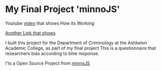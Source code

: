 # My Final Project 'minnoJS'

Youtube [video](https://youtu.be/TJngfx1qV1g) that shows How its Working

[Another Link that shows ](http://minnojs-ashkelon.epizy.com)

I built this project for the Department of Criminology at the Ashkelon Academic College, as part of my final project This is a questionnaire that researchers bias according to time response.

I'ts a Open Source Project from [minnoJS](https://minnojs.github.io/)
